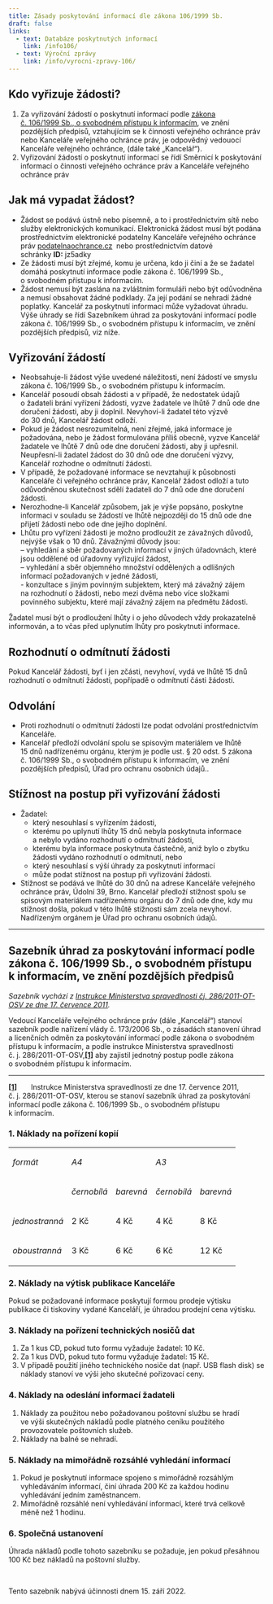 ```yaml
---
title: Zásady poskytování informací dle zákona 106/1999 Sb.
draft: false
links:
  - text: Databáze poskytnutých informací
    link: /info106/
  - text: Výroční zprávy
    link: /info/vyrocni-zpravy-106/
---
```

<h2>Kdo vyřizuje žádosti?</h2>

<ol>
	<li>Za&nbsp;vyřizování žádostí o&nbsp;poskytnutí informací podle <a href="https://www.zakonyprolidi.cz/cs/1999-106">zákona č.&nbsp;106/1999&nbsp;Sb., o&nbsp;svobodném přístupu k&nbsp;informacím</a>, ve&nbsp;znění pozdějších předpisů, vztahujícím se k&nbsp;činnosti veřejného ochránce práv nebo Kanceláře veřejného ochránce práv, je odpovědný vedouocí Kanceláře veřejného ochránce, (dále také &bdquo;Kancelář&ldquo;).</li>
	<li>Vyřizování žádostí o&nbsp;poskytnutí informací se řídí Směrnicí k&nbsp;poskytování informací o&nbsp;činnosti veřejného ochránce práv a&nbsp;Kanceláře veřejného ochránce práv</li>
</ol>

<h2>Jak má vypadat žádost?</h2>

<ul>
	<li>Žádost se podává ústně nebo písemně, a&nbsp;to i&nbsp;prostřednictvím sítě nebo služby elektronických komunikací. Elektronická žádost musí být podána prostřednictvím elektronické podatelny Kanceláře veřejného ochránce práv&nbsp;<a href="mailto:podatelna@ochrance.cz">podatelna<img alt="" src="/uploads-import/uploads/RTEmagicC_zavinac_38.png.png" />ochrance.cz</a>&nbsp;&nbsp;nebo prostřednictvím datové schránky&nbsp;<strong>ID:</strong>&nbsp;jz5adky</li>
	<li>Ze žádosti musí být zřejmé, komu je určena, kdo ji činí a&nbsp;že&nbsp;se žadatel domáhá poskytnutí informace podle zákona č.&nbsp;106/1999&nbsp;Sb., o&nbsp;svobodném přístupu k&nbsp;informacím.</li>
	<li>Žádost nemusí být zaslána na&nbsp;zvláštním formuláři nebo být odůvodněna a&nbsp;nemusí obsahovat žádné podklady. Za&nbsp;její podání se nehradí žádné poplatky. Kancelář za&nbsp;poskytnutí informací může vyžadovat úhradu. Výše úhrady se řídí&nbsp;Sazebníkem úhrad za poskytování informací podle zákona č. 106/1999 Sb., o svobodném přístupu k informacím, ve znění pozdějších předpisů, viz níže.</li>
</ul>

<h2>Vyřizování žádostí</h2>

<ul>
	<li>Neobsahuje-li žádost výše uvedené náležitosti, není žádostí ve&nbsp;smyslu zákona č.&nbsp;106/1999&nbsp;Sb., o&nbsp;svobodném přístupu k&nbsp;informacím.</li>
	<li>Kancelář posoudí obsah žádosti a&nbsp;v&nbsp;případě, že&nbsp;nedostatek údajů o&nbsp;žadateli brání vyřízení žádosti, vyzve žadatele ve&nbsp;lhůtě 7&nbsp;dnů ode dne doručení žádosti, aby ji doplnil. Nevyhoví-li žadatel této výzvě do&nbsp;30&nbsp;dnů, Kancelář žádost odloží.</li>
	<li>Pokud je žádost nesrozumitelná, není zřejmé, jaká informace je požadována, nebo je žádost formulována příliš obecně, vyzve Kancelář žadatele ve&nbsp;lhůtě 7&nbsp;dnů ode dne doručení žádosti, aby ji upřesnil. Neupřesní-li žadatel žádost do&nbsp;30&nbsp;dnů ode dne doručení výzvy, Kancelář rozhodne o&nbsp;odmítnutí žádosti.</li>
	<li>V&nbsp;případě, že&nbsp;požadované informace se nevztahují k&nbsp;působnosti Kanceláře či&nbsp;veřejného ochránce práv, Kancelář žádost odloží a&nbsp;tuto odůvodněnou skutečnost sdělí žadateli do&nbsp;7&nbsp;dnů ode dne doručení žádosti.</li>
	<li>Nerozhodne-li Kancelář způsobem, jak je výše popsáno, poskytne informaci v&nbsp;souladu se žádostí ve&nbsp;lhůtě nejpozději do&nbsp;15&nbsp;dnů ode dne přijetí žádosti nebo ode dne jejího doplnění.</li>
	<li>Lhůtu pro vyřízení žádosti je možno prodloužit ze&nbsp;závažných důvodů, nejvýše však o&nbsp;10&nbsp;dnů. Závažnými důvody jsou:<br />
	&ndash;&nbsp;vyhledání a&nbsp;sběr požadovaných informací v&nbsp;jiných úřadovnách, které jsou oddělené od&nbsp;úřadovny vyřizující žádost,<br />
	&ndash;&nbsp;vyhledání a&nbsp;sběr objemného množství oddělených a&nbsp;odlišných informací požadovaných v&nbsp;jedné žádosti,<br />
	-&nbsp;konzultace s&nbsp;jiným povinným subjektem, který má závažný zájem na&nbsp;rozhodnutí o&nbsp;žádosti, nebo mezi dvěma nebo více složkami povinného subjektu, které mají závažný zájem na&nbsp;předmětu žádosti.</li>
</ul>

<p>Žadatel musí být o&nbsp;prodloužení lhůty i&nbsp;o&nbsp;jeho důvodech vždy prokazatelně informován, a&nbsp;to včas před uplynutím lhůty pro poskytnutí informace.</p>

<h2>Rozhodnutí o&nbsp;odmítnutí žádosti</h2>

<p>Pokud Kancelář žádosti, byť i&nbsp;jen zčásti, nevyhoví, vydá ve&nbsp;lhůtě 15&nbsp;dnů rozhodnutí o&nbsp;odmítnutí žádosti, popřípadě o&nbsp;odmítnutí části žádosti.</p>

<h2>Odvolání</h2>

<ul>
	<li>Proti rozhodnutí o&nbsp;odmítnutí žádosti lze podat odvolání prostřednictvím Kanceláře.</li>
	<li>Kancelář předloží odvolání spolu se spisovým materiálem ve&nbsp;lhůtě 15&nbsp;dnů nadřízenému orgánu, kterým je podle ust. &sect;&nbsp;20&nbsp;odst.&nbsp;5&nbsp;zákona č.&nbsp;106/1999&nbsp;Sb., o&nbsp;svobodném přístupu k&nbsp;informacím, ve&nbsp;znění pozdějších předpisů, Úřad pro ochranu osobních údajů..</li>
</ul>

<h2>Stížnost na&nbsp;postup při vyřizování žádosti</h2>

<ul>
	<li>Žadatel:
	<ul>
		<li>který nesouhlasí s&nbsp;vyřízením žádosti,</li>
		<li>kterému po&nbsp;uplynutí lhůty 15&nbsp;dnů nebyla poskytnuta informace a&nbsp;nebylo vydáno rozhodnutí o&nbsp;odmítnutí žádosti,</li>
		<li>kterému byla informace poskytnuta částečně, aniž bylo o&nbsp;zbytku žádosti vydáno rozhodnutí o&nbsp;odmítnutí, nebo</li>
		<li>který nesouhlasí s&nbsp;výší úhrady za&nbsp;poskytnutí informací</li>
		<li>může podat stížnost na&nbsp;postup při vyřizování žádosti.</li>
	</ul>
	</li>
	<li>Stížnost se podává ve&nbsp;lhůtě do&nbsp;30&nbsp;dnů na&nbsp;adrese Kanceláře veřejného ochránce práv, Údolní 39, Brno. Kancelář předloží stížnost spolu se spisovým materiálem nadřízenému orgánu do&nbsp;7&nbsp;dnů ode dne, kdy mu stížnost došla, pokud v&nbsp;této lhůtě stížnosti sám zcela nevyhoví. Nadřízeným orgánem je Úřad pro ochranu osobních údajů.</li>
</ul>

<hr />
<h2>Sazebník úhrad za&nbsp;poskytování informací podle zákona č.&nbsp;106/1999&nbsp;Sb., o&nbsp;svobodném přístupu k&nbsp;informacím, ve&nbsp;znění pozdějších předpisů</h2>

<p><em>Sazebník vychází z&nbsp;<a href="https://www.justice.cz/documents/11715/0/6-2011+SIS.pdf/d7ac0329-7df6-40bc-aaa4-6118d184a791?version=1.0">Instrukce Ministerstva spravedlnosti čj. 286/2011-OT-OSV ze&nbsp;dne 17.&nbsp;července 2011</a>.<a href="&lt;A HREF=&quot;#sazebnik&quot;&gt;"> </a></em></p>

<p>Vedoucí Kanceláře veřejného ochránce práv (dále &bdquo;Kancelář&ldquo;) stanoví sazebník podle&nbsp;nařízení vlády č.&nbsp;173/2006 Sb., o&nbsp;zásadách stanovení úhrad a&nbsp;licenčních odměn za&nbsp;poskytování informací podle zákona o&nbsp;svobodném přístupu k&nbsp;informacím, a&nbsp;podle&nbsp;instrukce Ministerstva spravedlnosti č.&nbsp;j.&nbsp;286/2011-OT-OSV,<a href="#_ftn1"><strong><strong>[1]</strong></strong></a> aby zajistil jednotný postup podle zákona o&nbsp;svobodném přístupu k&nbsp;informacím.</p>

<hr />
<p><a href="#_ftnref1"><strong><strong>[1]</strong></strong></a> &nbsp;&nbsp;&nbsp;&nbsp;&nbsp; Instrukce Ministerstva spravedlnosti ze&nbsp;dne 17. července 2011, č.&nbsp;j.&nbsp;286/2011-OT-OSV, kterou se stanoví sazebník úhrad za poskytování informací podle zákona č. 106/1999 Sb., o&nbsp;svobodném přístupu k&nbsp;informacím.</p>

<h3>1. Náklady na&nbsp;pořízení kopií</h3>

<table cellspacing="0">
	<tbody>
		<tr>
			<td valign="top">
			<p><em>formát</em></p>
			</td>
			<td colspan="2" valign="top">
			<p><em>A4</em></p>
			</td>
			<td colspan="2" valign="top">
			<p><em>A3</em></p>
			</td>
		</tr>
		<tr>
			<td valign="top">
			<p>&nbsp;</p>
			</td>
			<td valign="top">
			<p><em>černobílá</em></p>
			</td>
			<td valign="top">
			<p><em>barevná</em></p>
			</td>
			<td valign="top">
			<p><em>černobílá</em></p>
			</td>
			<td valign="top">
			<p><em>barevná</em></p>
			</td>
		</tr>
		<tr>
			<td valign="top">
			<p><em>jednostranná</em></p>
			</td>
			<td valign="top">
			<p>2 Kč</p>
			</td>
			<td valign="top">
			<p>4 Kč</p>
			</td>
			<td valign="top">
			<p>4 Kč</p>
			</td>
			<td valign="top">
			<p>8 Kč</p>
			</td>
		</tr>
		<tr>
			<td valign="top">
			<p><em>oboustranná</em></p>
			</td>
			<td valign="top">
			<p>3 Kč</p>
			</td>
			<td valign="top">
			<p>6 Kč</p>
			</td>
			<td valign="top">
			<p>6 Kč</p>
			</td>
			<td valign="top">
			<p>12 Kč</p>
			</td>
		</tr>
	</tbody>
</table>

<h3>2. Náklady na výtisk publikace Kanceláře</h3>

<p>Pokud se požadované informace poskytují formou prodeje výtisku publikace či tiskoviny vydané Kanceláří, je úhradou prodejní cena výtisku.</p>

<h3>3. Náklady na&nbsp;pořízení technických nosičů dat</h3>

<ol>
	<li>Za&nbsp;1 kus CD, pokud tuto formu vyžaduje žadatel: 10 Kč.</li>
	<li>Za&nbsp;1 kus DVD, pokud tuto formu vyžaduje žadatel: 15 Kč.</li>
	<li>V&nbsp;případě použití jiného technického nosiče dat (např. USB flash disk) se náklady stanoví ve&nbsp;výši jeho skutečné pořizovací ceny.</li>
</ol>

<h3>4. Náklady na&nbsp;odeslání informací žadateli</h3>

<ol>
	<li>Náklady za&nbsp;použitou nebo požadovanou poštovní službu se hradí ve&nbsp;výši skutečných nákladů podle platného ceníku použitého provozovatele poštovních služeb.</li>
	<li>Náklady na&nbsp;balné se nehradí.</li>
</ol>

<h3>5. Náklady na&nbsp;mimořádně rozsáhlé vyhledání informací</h3>

<ol>
	<li>Pokud je poskytnutí informace spojeno s&nbsp;mimořádně rozsáhlým vyhledáváním informací, činí úhrada 200 Kč za&nbsp;každou hodinu vyhledávání jedním zaměstnancem.</li>
	<li>Mimořádně rozsáhlé není vyhledávání informací, které trvá celkově méně než 1&nbsp;hodinu.</li>
</ol>

<h3>6. Společná ustanovení</h3>

<p>Úhrada nákladů podle tohoto sazebníku se požaduje, jen pokud přesáhnou 100 Kč bez&nbsp;nákladů na&nbsp;poštovní služby.</p>

<p>&nbsp;</p>

<p>Tento sazebník nabývá účinnosti dnem 15. září 2022.</p>
